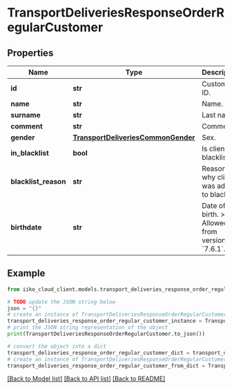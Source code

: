 # TransportDeliveriesResponseOrderRegularCustomer


## Properties

Name | Type | Description | Notes
------------ | ------------- | ------------- | -------------
**id** | **str** | Customer ID. | 
**name** | **str** | Name. | 
**surname** | **str** | Last name. | [optional] 
**comment** | **str** | Comment. | [optional] 
**gender** | [**TransportDeliveriesCommonGender**](TransportDeliveriesCommonGender.md) | Sex. | [optional] 
**in_blacklist** | **bool** | Is client in blacklist. | [optional] 
**blacklist_reason** | **str** | Reason why client was added to blacklist. | [optional] 
**birthdate** | **str** | Date of birth.   &gt; Allowed from version &#x60;7.6.1&#x60;. | [optional] 

## Example

```python
from iiko_cloud_client.models.transport_deliveries_response_order_regular_customer import TransportDeliveriesResponseOrderRegularCustomer

# TODO update the JSON string below
json = "{}"
# create an instance of TransportDeliveriesResponseOrderRegularCustomer from a JSON string
transport_deliveries_response_order_regular_customer_instance = TransportDeliveriesResponseOrderRegularCustomer.from_json(json)
# print the JSON string representation of the object
print(TransportDeliveriesResponseOrderRegularCustomer.to_json())

# convert the object into a dict
transport_deliveries_response_order_regular_customer_dict = transport_deliveries_response_order_regular_customer_instance.to_dict()
# create an instance of TransportDeliveriesResponseOrderRegularCustomer from a dict
transport_deliveries_response_order_regular_customer_from_dict = TransportDeliveriesResponseOrderRegularCustomer.from_dict(transport_deliveries_response_order_regular_customer_dict)
```
[[Back to Model list]](../README.md#documentation-for-models) [[Back to API list]](../README.md#documentation-for-api-endpoints) [[Back to README]](../README.md)


